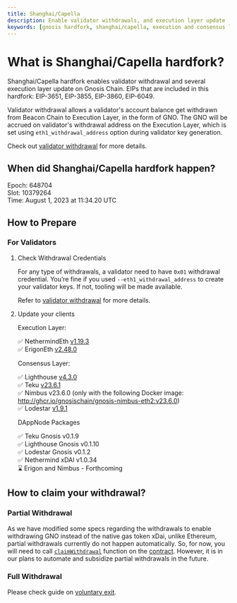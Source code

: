 ```yaml
---
title: Shanghai/Capella
description: Enable validator withdrawals, and execution layer update
keywords: [gnosis hardfork, shanghai/capella, execution and consensus layer]
---
```


# What is Shanghai/Capella hardfork?

Shanghai/Capella hardfork enables validator withdrawal and several execution layer update on Gnosis Chain. EIPs that are included in this hardfork: EIP-3651, EIP-3855, EIP-3860, EIP-6049.

Validator withdrawal allows a validator's account balance get withdrawn from Beacon Chain to Execution Layer, in the form of GNO. The GNO will be accrued on validator's withdrawal address on the Execution Layer, which is set using `eth1_withdrawal_address` option during validator key generation.

Check out [validator withdrawal](/node/management/withdrawals) for more details.

## When did Shanghai/Capella hardfork happen?

Epoch: 648704  
Slot: 10379264  
Time: August 1, 2023 at 11:34.20 UTC

## How to Prepare

### For Validators

1. Check Withdrawal Credentials

   For any type of withdrawals, a validator need to have `0x01` withdrawal credential. You’re fine if you used `--eth1_withdrawal_address` to create your validator keys. If not, tooling will be made available.

   Refer to [validator withdrawal](/node/management/withdrawals#check-withdrawal-credential) for more details.

2. Update your clients

   Execution Layer:

   ✅ NethermindEth [v1.19.3](https://github.com/NethermindEth/nethermind/releases/tag/1.19.3)  
   ✅ ErigonEth [v2.48.0](https://github.com/ledgerwatch/erigon/releases/tag/v2.48.0)

   Consensus Layer:

   ✅ Lighthouse [v4.3.0](https://github.com/sigp/lighthouse/releases/tag/v4.3.0)  
   ✅ Teku [v23.6.1](https://github.com/Consensys/teku/releases/tag/23.6.1)  
   ✅ Nimbus v23.6.0 (only with the following Docker image: http://ghcr.io/gnosischain/gnosis-nimbus-eth2:v23.6.0)  
   ✅ Lodestar [v1.9.1](https://github.com/ChainSafe/lodestar/releases/tag/v1.9.1)

   DAppNode Packages

   ✅ Teku Gnosis v0.1.9  
   ✅ Lighthouse Gnosis v0.1.10  
   ✅ Lodestar Gnosis v0.1.2  
   ✅ Nethermind xDAI v1.0.34  
   ⌛️ Erigon and Nimbus - Forthcoming

## How to claim your withdrawal?

### Partial Withdrawal

As we have modified some specs regarding the withdrawals to enable withdrawing GNO instead of the native gas token xDai, unlike Ethereum, partial withdrawals currently do not happen automatically. So, for now, you will need to call [`claimWithdrawal`](https://gnosisscan.io/address/0x0b98057ea310f4d31f2a452b414647007d1645d9#writeProxyContract#F3) function on the [contract](https://gnosisscan.io/address/0x0b98057ea310f4d31f2a452b414647007d1645d9#writeProxyContract). However, it is in our plans to automate and subsidize partial withdrawals in the future.

### Full Withdrawal

Please check guide on [voluntary exit](/node/management/voluntary-exit).
